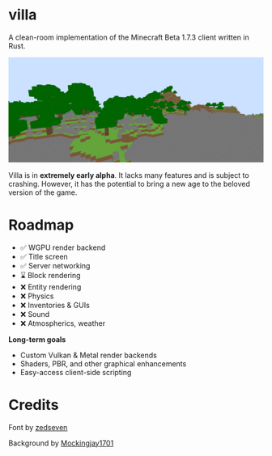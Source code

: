 # villa

A clean-room implementation of the Minecraft Beta 1.7.3 client written in Rust.

![Screenshot](./screenshot.png)

Villa is in **extremely early alpha**. It lacks many features and is subject to crashing. However,
it has the potential to bring a new age to the beloved version of the game.

# Roadmap

- ✅ WGPU render backend
- ✅ Title screen
- ✅ Server networking
- ⌛ Block rendering
- ❌ Entity rendering
- ❌ Physics
- ❌ Inventories & GUIs
- ❌ Sound
- ❌ Atmospherics, weather

**Long-term goals**

- Custom Vulkan & Metal render backends
- Shaders, PBR, and other graphical enhancements
- Easy-access client-side scripting

# Credits

Font by [zedseven](https://github.com/zedseven/Pixellari)

Background by [Mockingjay1701](https://www.deviantart.com/mockingjay1701/art/Pixel-art-landscape-525082296)
